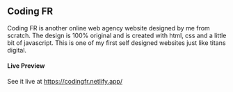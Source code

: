 ## Coding FR

Coding FR is another online web agency website designed by me from scratch. The design is 100% original and is created with html, css and a little bit of javascript. This is one of my first self designed websites just like titans digital.

#### Live Preview

See it live at https://codingfr.netlify.app/